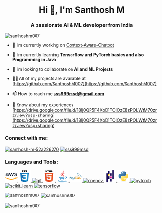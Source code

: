 <h1 align="center">Hi 👋, I'm Santhosh M</h1>
<h3 align="center">A passionate AI & ML developer from India</h3>

<p align="left"> <img src="https://komarev.com/ghpvc/?username=santhoshm007&label=Profile%20views&color=0e75b6&style=flat" alt="santhoshm007" /> </p>

- 🔭 I’m currently working on [Context-Aware-Chatbot](https://github.com/SanthoshM007/Context-Aware-Chatbot)

- 🌱 I’m currently learning **Tensorflow and PyTorch basics and also Programming in Java**

- 👯 I’m looking to collaborate on **AI and ML Projects**

- 👨‍💻 All of my projects are available at [https://github.com/SanthoshM007](https://github.com/SanthoshM007)

- 📫 How to reach me **sss999msd@gmail.com**

- 📄 Know about my experiences [https://drive.google.com/file/d/18lj0QP5F4XoD1TOlOzEBzPOLWtM70zrz/view?usp=sharing](https://drive.google.com/file/d/18lj0QP5F4XoD1TOlOzEBzPOLWtM70zrz/view?usp=sharing)

<h3 align="left">Connect with me:</h3>
<p align="left">
<a href="https://linkedin.com/in/santhosh-m-52a226270" target="blank"><img align="center" src="https://raw.githubusercontent.com/rahuldkjain/github-profile-readme-generator/master/src/images/icons/Social/linked-in-alt.svg" alt="santhosh-m-52a226270" height="30" width="40" /></a>
<a href="https://www.leetcode.com/sss999msd" target="blank"><img align="center" src="https://raw.githubusercontent.com/rahuldkjain/github-profile-readme-generator/master/src/images/icons/Social/leet-code.svg" alt="sss999msd" height="30" width="40" /></a>
</p>

<h3 align="left">Languages and Tools:</h3>
<p align="left"> <a href="https://aws.amazon.com" target="_blank" rel="noreferrer"> <img src="https://raw.githubusercontent.com/devicons/devicon/master/icons/amazonwebservices/amazonwebservices-original-wordmark.svg" alt="aws" width="40" height="40"/> </a> <a href="https://www.w3schools.com/css/" target="_blank" rel="noreferrer"> <img src="https://raw.githubusercontent.com/devicons/devicon/master/icons/css3/css3-original-wordmark.svg" alt="css3" width="40" height="40"/> </a> <a href="https://git-scm.com/" target="_blank" rel="noreferrer"> <img src="https://www.vectorlogo.zone/logos/git-scm/git-scm-icon.svg" alt="git" width="40" height="40"/> </a> <a href="https://www.w3.org/html/" target="_blank" rel="noreferrer"> <img src="https://raw.githubusercontent.com/devicons/devicon/master/icons/html5/html5-original-wordmark.svg" alt="html5" width="40" height="40"/> </a> <a href="https://www.java.com" target="_blank" rel="noreferrer"> <img src="https://raw.githubusercontent.com/devicons/devicon/master/icons/java/java-original.svg" alt="java" width="40" height="40"/> </a> <a href="https://www.mysql.com/" target="_blank" rel="noreferrer"> <img src="https://raw.githubusercontent.com/devicons/devicon/master/icons/mysql/mysql-original-wordmark.svg" alt="mysql" width="40" height="40"/> </a> <a href="https://opencv.org/" target="_blank" rel="noreferrer"> <img src="https://www.vectorlogo.zone/logos/opencv/opencv-icon.svg" alt="opencv" width="40" height="40"/> </a> <a href="https://pandas.pydata.org/" target="_blank" rel="noreferrer"> <img src="https://raw.githubusercontent.com/devicons/devicon/2ae2a900d2f041da66e950e4d48052658d850630/icons/pandas/pandas-original.svg" alt="pandas" width="40" height="40"/> </a> <a href="https://www.python.org" target="_blank" rel="noreferrer"> <img src="https://raw.githubusercontent.com/devicons/devicon/master/icons/python/python-original.svg" alt="python" width="40" height="40"/> </a> <a href="https://pytorch.org/" target="_blank" rel="noreferrer"> <img src="https://www.vectorlogo.zone/logos/pytorch/pytorch-icon.svg" alt="pytorch" width="40" height="40"/> </a> <a href="https://scikit-learn.org/" target="_blank" rel="noreferrer"> <img src="https://upload.wikimedia.org/wikipedia/commons/0/05/Scikit_learn_logo_small.svg" alt="scikit_learn" width="40" height="40"/> </a> <a href="https://www.tensorflow.org" target="_blank" rel="noreferrer"> <img src="https://www.vectorlogo.zone/logos/tensorflow/tensorflow-icon.svg" alt="tensorflow" width="40" height="40"/> </a> </p>

<p><img align="left" src="https://github-readme-stats.vercel.app/api/top-langs?username=santhoshm007&show_icons=true&locale=en&layout=compact" alt="santhoshm007" /></p>

<p>&nbsp;<img align="center" src="https://github-readme-stats.vercel.app/api?username=santhoshm007&show_icons=true&locale=en" alt="santhoshm007" /></p>

<p><img align="center" src="https://github-readme-streak-stats.herokuapp.com/?user=santhoshm007&" alt="santhoshm007" /></p>
